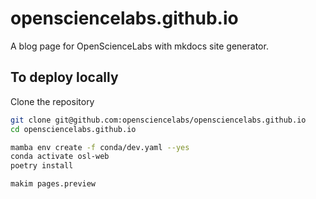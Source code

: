 # opensciencelabs.github.io

A blog page for OpenScienceLabs with mkdocs site generator.

## To deploy locally

Clone the repository

```bash
git clone git@github.com:opensciencelabs/opensciencelabs.github.io
cd opensciencelabs.github.io
```

```bash
mamba env create -f conda/dev.yaml --yes
conda activate osl-web
poetry install
```

```bash
makim pages.preview
```

